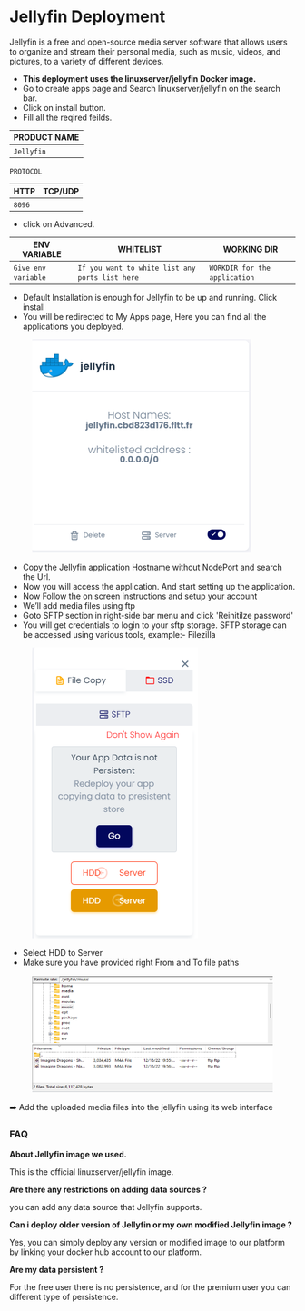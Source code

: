 # Jellyfin Deployment

Jellyfin is a free and open-source media server software that allows users to organize and stream their personal media, such as music, videos, and pictures, to a variety of different devices.

* &#x20;**This deployment uses the linuxserver/jellyfin Docker image.**
* &#x20;Go to create apps page and Search linuxserver/jellyfin on the search bar.
* &#x20;Click on install button.
* &#x20;Fill all the reqired feilds.

| PRODUCT NAME |
| ------------ |
| `Jellyfin`   |

`PROTOCOL`

| HTTP   | TCP/UDP |
| ------ | ------- |
| `8096` |         |

* click on Advanced.

| ENV VARIABLE        | WHITELIST                                       | WORKING DIR                   |
| ------------------- | ----------------------------------------------- | ----------------------------- |
| `Give env variable` | `If you want to white list any ports list here` | `WORKDIR for the application` |

* Default Installation is enough for Jellyfin to be up and running. Click install
* You will be redirected to My Apps page, Here you can find all the applications you deployed.



<figure><img src="../../.gitbook/assets/my-apps.png" alt=""><figcaption></figcaption></figure>

* &#x20;Copy the Jellyfin application Hostname without NodePort and search the Url.
* &#x20;Now you will access the application. And start setting up the application.
* &#x20;Now Follow the on screen instructions and setup your account
* &#x20;We’ll add media files using ftp
* &#x20;Goto SFTP section in right-side bar menu and click 'Reinitilze password'
* &#x20;You will get credentials to login to your sftp storage. SFTP storage can be accessed using various tools, example:- Filezilla



<figure><img src="../../.gitbook/assets/select-hdd-to-server.png" alt=""><figcaption></figcaption></figure>

* Select HDD to Server
* &#x20;Make sure you have provided right From and To file paths



<figure><img src="../../.gitbook/assets/sftp-upload.png" alt=""><figcaption></figcaption></figure>

➡️ Add the uploaded media files into the jellyfin using its web interface

### FAQ

**About Jellyfin image we used.**

This is the official linuxserver/jellyfin image.

**Are there any restrictions on adding data sources ?**

you can add any data source that Jellyfin supports.

**Can i deploy older version of Jellyfin or my own modified Jellyfin image ?**

Yes, you can simply deploy any version or modified image to our platform by linking your docker hub account to our platform.

**Are my data persistent ?**

For the free user there is no persistence, and for the premium user you can different type of persistence.
